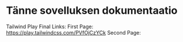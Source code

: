 # Tänne sovelluksen dokumentaatio


Tailwind Play Final Links:
First Page: https://play.tailwindcss.com/PVfOjCzYCk
Second Page: 
